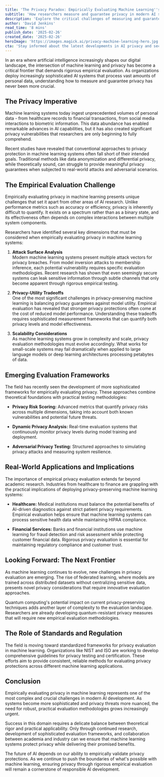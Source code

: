 ```yaml
---
title: 'The Privacy Paradox: Empirically Evaluating Machine Learning''s Greatest Challenge'
subtitle: 'How researchers measure and guarantee privacy in modern AI systems'
description: 'Explore the critical challenges of measuring and guaranteeing privacy in modern machine learning systems. From healthcare to finance, organizations must balance AI capabilities with robust privacy protections. Learn how researchers are developing new frameworks for empirical privacy evaluation and what it means for the future of responsible AI development.'
author: 'David Jenkins'
read_time: '8 mins'
publish_date: '2025-02-26'
created_date: '2025-02-26'
heroImage: 'https://images.magick.ai/privacy-machine-learning-hero.jpg'
cta: 'Stay informed about the latest developments in AI privacy and security. Follow us on LinkedIn for expert insights and analysis on the evolving landscape of machine learning privacy evaluation.'
---
```


In an era where artificial intelligence increasingly shapes our digital landscape, the intersection of machine learning and privacy has become a critical frontier that demands rigorous empirical evaluation. As organizations deploy increasingly sophisticated AI systems that process vast amounts of personal data, understanding how to measure and guarantee privacy has never been more crucial.

## The Privacy Imperative

Machine learning systems today ingest unprecedented volumes of personal data - from healthcare records to financial transactions, from social media interactions to biometric information. This data abundance has enabled remarkable advances in AI capabilities, but it has also created significant privacy vulnerabilities that researchers are only beginning to fully comprehend.

Recent studies have revealed that conventional approaches to privacy protection in machine learning systems often fall short of their intended goals. Traditional methods like data anonymization and differential privacy, while theoretically sound, can struggle to provide meaningful privacy guarantees when subjected to real-world attacks and adversarial scenarios.

## The Empirical Evaluation Challenge

Empirically evaluating privacy in machine learning presents unique challenges that set it apart from other areas of AI research. Unlike performance metrics such as accuracy or efficiency, privacy is inherently difficult to quantify. It exists on a spectrum rather than as a binary state, and its effectiveness often depends on complex interactions between multiple system components.

Researchers have identified several key dimensions that must be considered when empirically evaluating privacy in machine learning systems:

1. **Attack Surface Analysis**  
Modern machine learning systems present multiple attack vectors for privacy breaches. From model inversion attacks to membership inference, each potential vulnerability requires specific evaluation methodologies. Recent research has shown that even seemingly secure systems can leak sensitive information through subtle channels that only become apparent through rigorous empirical testing.

2. **Privacy-Utility Tradeoffs**  
One of the most significant challenges in privacy-preserving machine learning is balancing privacy guarantees against model utility. Empirical evaluation has revealed that stronger privacy protections often come at the cost of reduced model performance. Understanding these tradeoffs requires sophisticated measurement frameworks that can quantify both privacy levels and model effectiveness.

3. **Scalability Considerations**  
As machine learning systems grow in complexity and scale, privacy evaluation methodologies must evolve accordingly. What works for small-scale systems may fail dramatically when applied to large language models or deep learning architectures processing petabytes of data.

## Emerging Evaluation Frameworks

The field has recently seen the development of more sophisticated frameworks for empirically evaluating privacy. These approaches combine theoretical foundations with practical testing methodologies:

- **Privacy Risk Scoring:** Advanced metrics that quantify privacy risks across multiple dimensions, taking into account both known vulnerabilities and potential future threats.

- **Dynamic Privacy Analysis:** Real-time evaluation systems that continuously monitor privacy levels during model training and deployment.

- **Adversarial Privacy Testing:** Structured approaches to simulating privacy attacks and measuring system resilience.

## Real-World Applications and Implications

The importance of empirical privacy evaluation extends far beyond academic research. Industries from healthcare to finance are grappling with the practical implications of deploying privacy-preserving machine learning systems:

- **Healthcare:** Medical institutions must balance the potential benefits of AI-driven diagnostics against strict patient privacy requirements. Empirical evaluation helps ensure that machine learning systems can process sensitive health data while maintaining HIPAA compliance.

- **Financial Services:** Banks and financial institutions use machine learning for fraud detection and risk assessment while protecting customer financial data. Rigorous privacy evaluation is essential for maintaining regulatory compliance and customer trust.

## Looking Forward: The Next Frontier

As machine learning continues to evolve, new challenges in privacy evaluation are emerging. The rise of federated learning, where models are trained across distributed datasets without centralizing sensitive data, presents novel privacy considerations that require innovative evaluation approaches.

Quantum computing's potential impact on current privacy-preserving techniques adds another layer of complexity to the evaluation landscape. Researchers are already developing quantum-resistant privacy measures that will require new empirical evaluation methodologies.

## The Role of Standards and Regulation

The field is moving toward standardized frameworks for privacy evaluation in machine learning. Organizations like NIST and ISO are working to develop comprehensive guidelines for privacy testing and certification. These efforts aim to provide consistent, reliable methods for evaluating privacy protections across different machine learning applications.

## Conclusion

Empirically evaluating privacy in machine learning represents one of the most complex and crucial challenges in modern AI development. As systems become more sophisticated and privacy threats more nuanced, the need for robust, practical evaluation methodologies grows increasingly urgent.

Success in this domain requires a delicate balance between theoretical rigor and practical applicability. Only through continued research, development of sophisticated evaluation frameworks, and collaboration between academia and industry can we ensure that machine learning systems protect privacy while delivering their promised benefits.

The future of AI depends on our ability to empirically validate privacy protections. As we continue to push the boundaries of what's possible with machine learning, ensuring privacy through rigorous empirical evaluation will remain a cornerstone of responsible AI development.